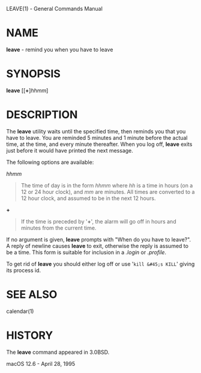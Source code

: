 LEAVE(1) - General Commands Manual

# NAME

**leave** - remind you when you have to leave

# SYNOPSIS

**leave**
\[\[**+**]*hhmm*]

# DESCRIPTION

The
**leave**
utility waits until the specified time, then reminds you that you
have to leave.
You are reminded 5 minutes and 1 minute before the actual
time, at the time, and every minute thereafter.
When you log off,
**leave**
exits just before it would have
printed the next message.

The following options are available:

*hhmm*

> The time of day is in the form
> *hhmm*
> where
> *hh*
> is a time in
> hours (on a 12 or 24 hour clock), and
> *mm*
> are minutes.
> All times are converted to a 12 hour clock, and assumed to
> be in the next 12 hours.

**+**

> If the time is preceded by
> '**+**',
> the alarm will go off in hours and minutes
> from the current time.

If no argument is given,
**leave**
prompts with "When do you
have to leave?".
A reply of newline causes
**leave**
to exit,
otherwise the reply is assumed to be a time.
This form is suitable for inclusion in a
*.login*
or
*.profile*.

To get rid of
**leave**
you should either log off or use
'`kill &#45;s KILL`'
giving its process id.

# SEE ALSO

calendar(1)

# HISTORY

The
**leave**
command appeared in
3.0BSD.

macOS 12.6 - April 28, 1995
